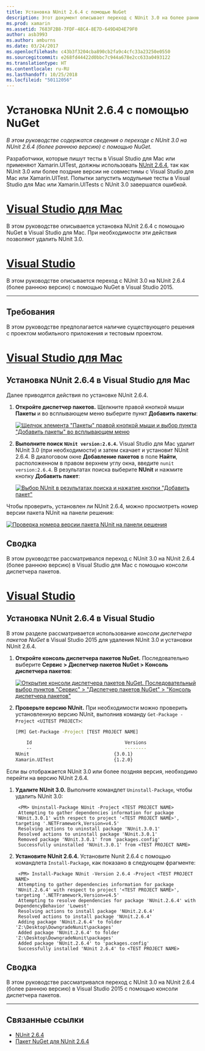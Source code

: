 ```yaml
---
title: Установка NUnit 2.6.4 с помощью NuGet
description: Этот документ описывает переход с NUnit 3.0 на более раннюю версию NUnit 2.6.4 с помощью NuGet. Это необходимо при работе с Xamarin.UITest, который не поддерживает NUnit 3.x.
ms.prod: xamarin
ms.assetid: 7683F2B8-7FDF-48C4-8E7D-649D4D4E79F0
author: asb3993
ms.author: amburns
ms.date: 03/24/2017
ms.openlocfilehash: c43b3f3204cba890cb2fa9c4cfc33a23250e0550
ms.sourcegitcommit: e268fd44422d0bbc7c944a678e2cc633a0493122
ms.translationtype: HT
ms.contentlocale: ru-RU
ms.lasthandoff: 10/25/2018
ms.locfileid: "50112056"
---
```

# <a name="installing-nunit-264-using-nuget"></a>Установка NUnit 2.6.4 с помощью NuGet

_В этом руководстве содержатся сведения о переходе с NUnit 3.0 на NUnit 2.6.4 (более раннюю версию) с помощью NuGet._

Разработчики, которые пишут тесты в Visual Studio для Mac или применяют Xamarin.UITest, должны использовать [NUnit 2.6.4](http://nunit.org/index.php?p=docHome&r=2.6.4), так как NUnit 3.0 или более поздние версии не совместимы с Visual Studio для Mac или Xamarin.UITest. Попытки запустить модульные тесты в Visual Studio для Mac или Xamarin.UITests с NUnit 3.0 завершатся ошибкой.

# <a name="visual-studio-for-mactabmacos"></a>[Visual Studio для Mac](#tab/macos)

В этом руководстве описывается установка NUnit 2.6.4 с помощью NuGet в Visual Studio для Mac. При необходимости эти действия позволяют удалить NUnit 3.0.

# <a name="visual-studiotabwindows"></a>[Visual Studio](#tab/windows)

В этом руководстве описывается переход с NUnit 3.0 на NUnit 2.6.4 (более раннюю версию) с помощью NuGet в Visual Studio 2015.

-----

## <a name="requirements"></a>Требования

В этом руководстве предполагается наличие существующего решения с проектом мобильного приложения и тестовым проектом.

# <a name="visual-studio-for-mactabmacos"></a>[Visual Studio для Mac](#tab/macos)

## <a name="installing-nunit-264-in-visual-studio-for-mac"></a>Установка NUnit 2.6.4 в Visual Studio для Mac

Далее приводятся действия по установке NUnit 2.6.4.


1. **Откройте диспетчер пакетов.** Щелкните правой кнопкой мыши **Пакеты** и во всплывающем меню выберите пункт **Добавить пакеты**:

    [![](installing-nunit-using-nuget-images/add-packages-xs.png "Щелчок элемента \"Пакеты\" правой кнопкой мыши и выбор пункта \"Добавить пакеты\" во всплывающем меню")](installing-nunit-using-nuget-images/add-packages-xs.png#lightbox)
    
1. **Выполните поиск `NUnit version:2.6.4`.** Visual Studio для Mac удалит NUnit 3.0 (при необходимости) и затем скачает и установит NUnit 2.6.4. В диалоговом окне **Добавление пакетов** в поле **Найти**, расположенном в правом верхнем углу окна, введите `nunit version:2.6.4`. В результатах поиска выберите **NUnit** и нажмите кнопку **Добавить пакет**:

    [![](installing-nunit-using-nuget-images/nunit-search-xs.png "Выбор NUnit в результатах поиска и нажатие кнопки \"Добавить пакет\"")](installing-nunit-using-nuget-images/nunit-search-xs.png#lightbox)


Чтобы проверить, установлен ли NUnit 2.6.4, можно просмотреть номер версии пакета NUnit на панели решения:

[![](installing-nunit-using-nuget-images/nunit-2-6-4-installed.png "Проверка номера версии пакета NUnit на панели решения")](installing-nunit-using-nuget-images/nunit-2-6-4-installed.png#lightbox)

## <a name="summary"></a>Сводка

В этом руководстве рассматривался переход с NUnit 3.0 на NUnit 2.6.4 (более раннюю версию) в Visual Studio для Mac с помощью консоли диспетчера пакетов.


# <a name="visual-studiotabwindows"></a>[Visual Studio](#tab/windows)

## <a name="installing-nunit-264-in-visual-studio"></a>Установка NUnit 2.6.4 в Visual Studio

В этом разделе рассматривается использование _консоли диспетчера пакетов NuGet_ в Visual Studio 2015 для удаления NUnit 3.0 и установки NUnit 2.6.4.


1. **Откройте консоль диспетчера пакетов NuGet.** Последовательно выберите **Сервис > Диспетчер пакетов NuGet > Консоль диспетчера пакетов**:

    [![](installing-nunit-using-nuget-images/package-manager-console.png "Открытие консоли диспетчера пакетов NuGet. Последовательный выбор пунктов \"Сервис\" > \"Диспетчер пакетов NuGet\" > \"Консоль диспетчера пакетов\"")](installing-nunit-using-nuget-images/package-manager-console.png#lightbox)
    
1. **Проверьте версию NUnit.** При необходимости можно проверить установленную версию NUnit, выполнив команду `Get-Package -Project <UITEST PROJECT>`:

    ```bash
    [PM] Get-Package -Project [TEST PROJECT NAME]
    
        Id                                  Versions                                 ProjectName
        --                                  --------                                 -----------
    NUnit                               {3.0.1}                                  [TEST PROJECT NAME]
    Xamarin.UITest                      {1.2.0}                                  [TEST PROJECT NAME]
    ```

Если вы отображается NUnit 3.0 или более поздняя версия, необходимо перейти на версию NUnit 2.6.4.

1. **Удалите NUnit 3.0.** Выполните командлет `Uninstall-Package`, чтобы удалить NUnit 3.0:

        <PM> Uninstall-Package NUnit -Project <TEST PROJECT NAME>
        Attempting to gather dependencies information for package 'NUnit.3.0.1' with respect to project '<TEST PROJECT NAME>', targeting '.NETFramework,Version=v4.5'
        Resolving actions to uninstall package 'NUnit.3.0.1'
        Resolved actions to uninstall package 'NUnit.3.0.1'
        Removed package 'NUnit.3.0.1' from 'packages.config'
        Successfully uninstalled 'NUnit.3.0.1' from <TEST PROJECT NAME>

1. **Установите NUnit 2.6.4.** Установите Nunit 2.6.4 с помощью командлета `Install-Package`, как показано в следующем фрагменте:

        <PM> Install-Package NUnit -Version 2.6.4 -Project <TEST PROJECT NAME>
        Attempting to gather dependencies information for package 'NUnit.2.6.4' with respect to project '<TEST PROJECT NAME>', targeting '.NETFramework,Version=v4.5'
        Attempting to resolve dependencies for package 'NUnit.2.6.4' with DependencyBehavior 'Lowest'
        Resolving actions to install package 'NUnit.2.6.4'
        Resolved actions to install package 'NUnit.2.6.4'
        Adding package 'NUnit.2.6.4' to folder 'Z:\Desktop\DowngradeNunit\packages'
        Added package 'NUnit.2.6.4' to folder 'Z:\Desktop\DowngradeNunit\packages'
        Added package 'NUnit.2.6.4' to 'packages.config'
        Successfully installed 'NUnit 2.6.4' to <TEST PROJECT NAME>
    
## <a name="summary"></a>Сводка

В этом руководстве рассматривался переход с NUnit 3.0 на NUnit 2.6.4 (более раннюю версию) в Visual Studio 2015 с помощью консоли диспетчера пакетов.

-----

## <a name="related-links"></a>Связанные ссылки

- [NUnit 2.6.4](http://nunit.org/index.php?p=docHome&r=2.6.4)
- [Пакет NuGet для NUnit 2.6.4](https://www.nuget.org/packages/NUnit/2.6.4)
